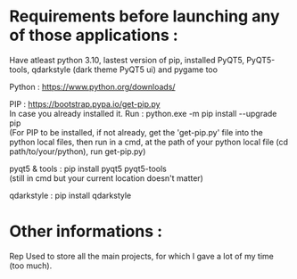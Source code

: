 # Requirements before launching any of those applications :  

Have atleast python 3.10, lastest version of pip, installed PyQT5, PyQT5-tools, qdarkstyle (dark theme PyQT5 ui) and pygame too  

Python : https://www.python.org/downloads/  

PIP : https://bootstrap.pypa.io/get-pip.py  
In case you already installed it. Run : python.exe -m pip install --upgrade pip  
(For PIP to be installed, if not already, get the 'get-pip.py' file into the python local files, then run in a cmd, at the path of your python local file (cd path/to/your/python), run get-pip.py)  

pyqt5 & tools : pip install pyqt5 pyqt5-tools  
(still in cmd but your current location doesn't matter)  

qdarkstyle : pip install qdarkstyle  

# Other informations :

Rep Used to store all the main projects, for which I gave a lot of my time (too much).
